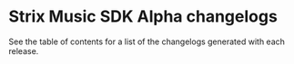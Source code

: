 # Strix Music SDK Alpha changelogs

See the table of contents for a list of the changelogs generated with each release. 
